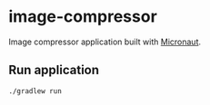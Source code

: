 # image-compressor

Image compressor application built with [Micronaut](https://micronaut.io/).

## Run application
```shell
./gradlew run
```